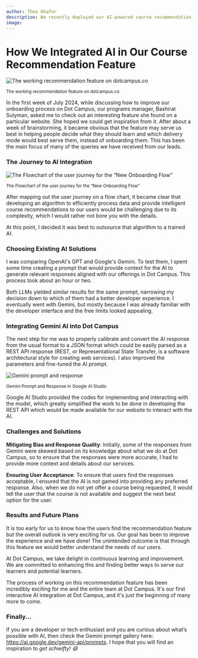 ```yaml
---
author: Theo Okafor
description: We recently deployed our AI-powered course recommendation feature on our website to help people find ideal courses that match their goals, interests and experience. This is how we did it...
image: 
---
```


# How We Integrated AI in Our Course Recommendation Feature
![The working recommendation feature on dotcampus.co](https://github.com/user-attachments/assets/562794ae-7c20-42c5-bba5-2ae977ade983)

<sup>The working recommendation feature on dotcampus.co</sup>

In the first week of July 2024, while discussing how to improve our onboarding process on Dot Campus, our programs manager, Bashirat Sulyman, asked me to check out an interesting feature she found on a particular website. She hoped we could get inspiration from it. After about a week of brainstorming, it became obvious that the feature may serve us best in helping people decide what they should learn and which delivery mode would best serve them, instead of onboarding them. This has been the main focus of many of the queries we have received from our leads.

### The Journey to AI Integration

![The Flowchart of the user journey for the “New Onboarding Flow”](https://github.com/user-attachments/assets/b47c0ec4-5218-4459-b992-17071d136989)

<sup>The Flowchart of the user journey for the “New Onboarding Flow”</sup>

After mapping out the user journey on a flow chart, it became clear that developing an algorithm to efficiently process data and provide intelligent course recommendations to our users would be challenging due to its complexity, which I would rather not bore you with the details.

At this point, I decided it was best to outsource that algorithm to a trained AI.

### Choosing Existing AI Solutions

I was comparing OpenAI's GPT and Google's Gemini. To test them, I spent some time creating a prompt that would provide context for the AI to generate relevant responses aligned with our offerings in Dot Campus. This process took about an hour or two.

Both LLMs yielded similar results for the same prompt, narrowing my decision down to which of them had a better developer experience. I eventually went with Gemini, but mostly because I was already familiar with the developer interface and the free limits looked appealing.

### Integrating Gemini AI into Dot Campus

The next step for me was to properly calibrate and convert the AI response from the usual format to a JSON format which could be easily parsed as a REST API response (REST, or Representational State Transfer, is a software architectural style for creating web services). I also improved the parameters and fine-tuned the AI prompt.

![Gemini prompt and response](https://github.com/user-attachments/assets/4e62c73c-b2b8-4827-89b2-059fe5369916)

<sup>Gemini Prompt and Response in Google AI Studio</sup>

Google AI Studio provided the codes for implementing and interacting with the model, which greatly simplified the work to be done in developing the REST API which would be made available for our website to interact with the AI.

### Challenges and Solutions

**Mitigating Bias and Response Quality**: Initially, some of the responses from Gemini were skewed based on its knowledge about what we do at Dot Campus, so to ensure that the responses were more accurate, I had to provide more context and details about our services.

**Ensuring User Acceptance**: To ensure that users find the responses acceptable, I ensured that the AI is not gamed into providing any preferred response. Also, when we do not yet offer a course being requested, it would tell the user that the course is not available and suggest the next best option for the user.

### Results and Future Plans

It is too early for us to know how the users find the recommendation feature but the overall outlook is very exciting for us. Our goal has been to improve the experience and we have done! The unintended outcome is that through this feature we would better understand the needs of our users.

At Dot Campus, we take delight in continuous learning and improvement. We are committed to enhancing this and finding better ways to serve our learners and potential learners.

The process of working on this recommendation feature has been incredibly exciting for me and the entire team at Dot Campus. It's our first interactive AI integration at Dot Campus, and it's just the beginning of many more to come.

### Finally…

If you are a developer or tech enthusiast and you are curious about what’s possible with AI, then check the Gemini prompt gallery here: https://ai.google.dev/gemini-api/prompts. I hope that you will find an inspiration to *get* *schwifty! 😄*
